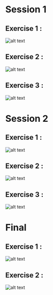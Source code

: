 # Session 1

## Exercise 1 : 

![alt text][s1-ex1]

## Exercise 2 : 

![alt text][s1-ex2]

## Exercise 3 : 

![alt text][s1-ex3]

# Session 2

## Exercise 1 : 

![alt text][s2-ex1]

## Exercise 2 : 

![alt text][s2-ex2]

## Exercise 3 : 

![alt text][s2-ex3]

# Final

## Exercise 1 : 

![alt text][f-ex1]

## Exercise 2 : 

![alt text][f-ex2]

[s1-ex1]: https://github.com/glegoux/mdf/blob/master/2016/session1/ex1/direction.png "s1-ex1"
[s1-ex2]: https://github.com/glegoux/mdf/blob/master/2016/session1/ex2/direction.png "s1-ex2"
[s1-ex3]: https://github.com/glegoux/mdf/blob/master/2016/session1/ex3/direction.png "s1-ex3"

[s2-ex1]: https://github.com/glegoux/mdf/blob/master/2016/session2/ex1/direction.png "s2-ex1"
[s2-ex2]: https://github.com/glegoux/mdf/blob/master/2016/session2/ex2/direction.png "s2-ex2"
[s2-ex3]: https://github.com/glegoux/mdf/blob/master/2016/session2/ex3/direction.png "s2-ex3"

[f-ex1]: https://github.com/glegoux/mdf/blob/master/2016/final/ex1/direction.png "f-ex1"
[f-ex2]: https://github.com/glegoux/mdf/blob/master/2016/final/ex2/direction.png "f-ex2"

